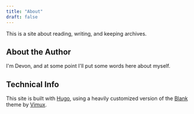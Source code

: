 ```yaml
---
title: "About"
draft: false
---
```


This is a site about reading, writing, and keeping archives.

## About the Author
I'm Devon, and at some point I'll put some words here about myself.

## Technical Info
This site is built with [Hugo](https://gohugo.io/), using a heavily customized version of the [Blank](https://github.com/Vimux/Blank) theme by [Vimux](https://github.com/Vimux).
